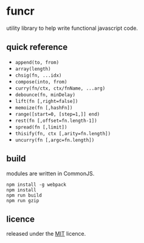 funcr
=====
utility library to help write functional javascript code.

quick reference
---------------

- `append(to, from)`
- `array(length)`
- `chsig(fn, ...idx)`
- `compose(into, from)`
- `curry(fn/ctx, ctx/fnName, ...arg)`
- `debounce(fn, minDelay)`
- `lift(fn [,right=false])`
- `memoize(fn [,hashFn])`
- `range([start=0, [step=1,]] end)`
- `rest(fn [,offset=fn.length-1])`
- `spread(fn [,limit])`
- `thisify(fn, ctx [,arity=fn.length])`
- `uncurry(fn [,argc=fn.length])`

build
-----
modules are written in CommonJS.
```
npm install -g webpack
npm install
npm run build
npm run gzip
```

licence
-------
released under the [MIT][1] licence.

[1]: http://mariusrunge.com/mit-licence.html